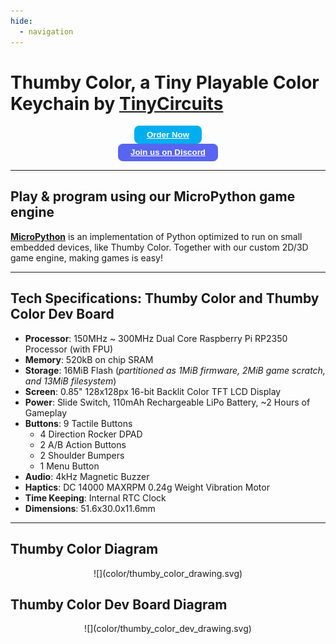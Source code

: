 ```yaml
---
hide:
  - navigation
---
```


<style>
.button {
  text-align: center;
  text-decoration: none;
  display: inline-block;
  font-size: 14px;
  margin: 4px 2px;
  cursor: pointer;
  border-radius: 8px;
}

.buy-btn {
  border: 2px solid black;
  background-color: #00aeef;
  border: none;
  padding: 0.5em 1.5em;
  cursor: pointer;
  border-radius: 8px;
}

.disc-btn {
  border: 2px solid black;
  background-color: #5865F2;
  border: none;
  padding: 0.5em 1.5em;
  cursor: pointer;
  border-radius: 8px;
}

/* Different background on mouse-over */
.buy-btn:hover {
  background-color: #ff9016;
}

.disc-btn:hover {
  background-color: #ff9016;
}

@media (min-height: 400px) {
section {
  -webkit-columns: 2 250px;
     -moz-columns: 2 250px;
          columns: 2 250px;
  -webkit-column-gap: 2em;
     -moz-column-gap: 2em;
          column-gap: 2em;
}
}


</style>

<h1>Thumby Color, a Tiny Playable Color Keychain by <a href="https://tinycircuits.com/" target="_blank" alt="TinyCircuits main website page"><b>TinyCircuits</b></a></h1>

<section>

<center><button class="buy-btn"><a href="https://www.google.com/url?q=https%3A%2F%2Fwww.kickstarter.com%2Fprojects%2Fkenburns%2Fthumby-color&sa=D&sntz=1&usg=AOvVaw26u2EY9JzmYGGObS01Pno1" style="color: white" target="_blank" alt="TinyCircuits Thumby product page on tinycircuits website"><b>Order Now</b></a></button></center>
<center><button class="disc-btn"><a href="https://discord.gg/vzf3wQXVvm"  style="color: white" target="_blank" alt="TinyCircuits Discord join link"><b>Join us on Discord</b></a></button></center>

</section>

---


<h2>Play & program using our MicroPython game engine</h2>

<a href="https://micropython.org/" target="_blank" alt="MicroPython documentation and site">**MicroPython**</a> is an implementation of Python optimized to run on small embedded devices, like Thumby Color. Together with our custom 2D/3D game engine, making games is easy!


---


## **Tech Specifications**: Thumby Color and Thumby Color Dev Board

* **Processor**: 150MHz ~ 300MHz Dual Core Raspberry Pi RP2350 Processor (with FPU)
* **Memory**: 520kB on chip SRAM
* **Storage**: 16MiB Flash (_partitioned as 1MiB firmware, 2MiB game scratch, and 13MiB filesystem_)
* **Screen**: 0.85" 128x128px 16-bit Backlit Color TFT LCD Display
* **Power**: Slide Switch, 110mAh Rechargeable LiPo Battery, ~2 Hours of Gameplay
* **Buttons**: 9 Tactile Buttons
    * 4 Direction Rocker DPAD
    * 2 A/B Action Buttons
    * 2 Shoulder Bumpers
    * 1 Menu Button
* **Audio**: 4kHz Magnetic Buzzer
* **Haptics**: DC 14000 MAXRPM 0.24g Weight Vibration Motor
* **Time Keeping**: Internal RTC Clock
* **Dimensions**: 51.6x30.0x11.6mm


---


## **Thumby Color Diagram**
<center>
![](color/thumby_color_drawing.svg)
</center>


## **Thumby Color Dev Board Diagram**
<center>
![](color/thumby_color_dev_drawing.svg)
</center>

